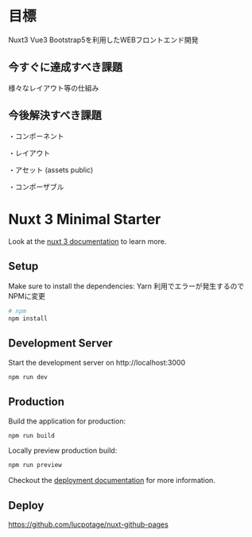 # 目標

Nuxt3 Vue3 Bootstrap5を利用したWEBフロントエンド開発

## 今すぐに達成すべき課題

様々なレイアウト等の仕組み

## 今後解決すべき課題


・コンポーネント

・レイアウト

・アセット (assets public)

・コンポーザブル

# Nuxt 3 Minimal Starter

Look at the [nuxt 3 documentation](https://v3.nuxtjs.org) to learn more.

## Setup

Make sure to install the dependencies:
Yarn 利用でエラーが発生するのでNPMに変更

```bash
# npm
npm install

```

## Development Server

Start the development server on http://localhost:3000

```bash
npm run dev
```

## Production

Build the application for production:

```bash
npm run build
```

Locally preview production build:

```bash
npm run preview
```

Checkout the [deployment documentation](https://v3.nuxtjs.org/guide/deploy/presets) for more information.

## Deploy

<https://github.com/lucpotage/nuxt-github-pages>
